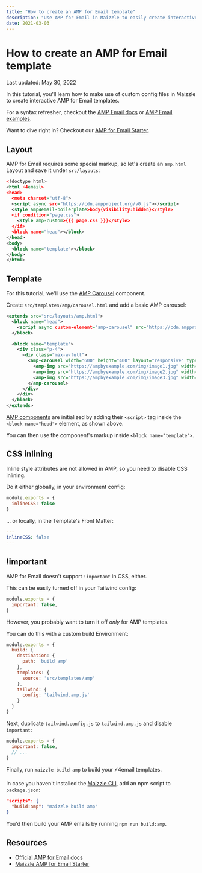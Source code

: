 ```yaml
---
title: "How to create an AMP for Email template"
description: "Use AMP for Email in Maizzle to easily create interactive HTML emails with realtime information and in-line actions"
date: 2021-03-03
---
```


# How to create an AMP for Email template

<p class="text-sm">Last updated: May 30, 2022</p>

In this tutorial, you'll learn how to make use of custom config files in Maizzle to create interactive AMP for Email templates.

For a syntax refresher, checkout the [AMP Email docs](https://amp.dev/documentation/guides-and-tutorials/start/create_email/?format=email) or [AMP Email examples](https://amp.dev/documentation/examples/?format=email).

Want to dive right in? Checkout our [AMP for Email Starter](https://github.com/maizzle/starter-amp4email).

## Layout

AMP for Email requires some special markup, so let's create an `amp.html` Layout and save it under `src/layouts`:

<code-sample title="src/layouts/amp.html">

  ```xml
  <!doctype html>
  <html ⚡4email>
  <head>
    <meta charset="utf-8">
    <script async src="https://cdn.ampproject.org/v0.js"></script>
    <style amp4email-boilerplate>body{visibility:hidden}</style>
    <if condition="page.css">
      <style amp-custom>{{{ page.css }}}</style>
    </if>
    <block name="head"></block>
  </head>
  <body>
    <block name="template"></block>
  </body>
  </html>
  ```

</code-sample>

## Template

For this tutorial, we'll use the [AMP Carousel](https://amp.dev/documentation/components/amp-carousel/?format=email) component.

Create `src/templates/amp/carousel.html` and add a basic AMP carousel:

<code-sample title="src/templates/amp/carousel.html">

  ```xml
  <extends src="src/layouts/amp.html">
    <block name="head">
      <script async custom-element="amp-carousel" src="https://cdn.ampproject.org/v0/amp-carousel-0.2.js"></script>
    </block>

    <block name="template">
      <div class="p-4">
        <div class="max-w-full">
          <amp-carousel width="600" height="400" layout="responsive" type="slides">
            <amp-img src="https://ampbyexample.com/img/image1.jpg" width="600" height="400" alt="a sample image"></amp-img>
            <amp-img src="https://ampbyexample.com/img/image2.jpg" width="600" height="400" alt="another sample image"></amp-img>
            <amp-img src="https://ampbyexample.com/img/image3.jpg" width="600" height="400" alt="and another sample image"></amp-img>
          </amp-carousel>
        </div>
      </div>
    </block>
  </extends>
  ```

</code-sample>

[AMP components](https://amp.dev/documentation/guides-and-tutorials/learn/email-spec/amp-email-components/?format=email) are initialized by adding their `<script>` tag inside the `<block name="head">` element, as shown above.

You can then use the component's markup inside `<block name="template">`.

## CSS inlining

Inline style attributes are not allowed in AMP, so you need to disable CSS inlining.

Do it either globally, in your environment config:

<code-sample title="config.js">

  ```js
  module.exports = {
    inlineCSS: false
  }
  ```

</code-sample>

... or locally, in the Template's Front Matter:

<code-sample title="src/templates/amp/carousel.html">

  ```yaml
  ---
  inlineCSS: false
  ---
  ```

</code-sample>

## !important

AMP for Email doesn't support `!important` in CSS, either.

This can be easily turned off in your Tailwind config:

<code-sample title="tailwind.config.js">

  ```js
  module.exports = {
    important: false,
  }
  ```

</code-sample>

However, you probably want to turn it off _only_ for AMP templates.

You can do this with a custom build Environment:

<code-sample title="config.amp.js">

  ```js
  module.exports = {
    build: {
      destination: {
        path: 'build_amp'
      },
      templates: {
        source: 'src/templates/amp'
      },
      tailwind: {
        config: 'tailwind.amp.js'
      }
    }
  }
  ```

</code-sample>

Next, duplicate `tailwind.config.js` to `tailwind.amp.js` and disable `important`:

<code-sample title="tailwind.amp.js">

  ```js
  module.exports = {
    important: false,
    // ...
  }
  ```

</code-sample>

Finally, run `maizzle build amp` to build your ⚡4email templates.

In case you haven't installed the [Maizzle CLI](/docs/cli), add an npm script to `package.json`:

<code-sample title="package.json">

  ```json
  "scripts": {
    "build:amp": "maizzle build amp"
  }
  ```

</code-sample>

You'd then build your AMP emails by running `npm run build:amp`.


## Resources

- [Official AMP for Email docs](https://amp.dev/documentation/guides-and-tutorials/start/create_email/?format=email)
- [Maizzle AMP for Email Starter](https://github.com/maizzle/starter-amp4email)
